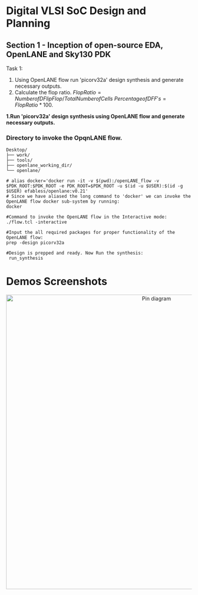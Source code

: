 # Digital VLSI SoC Design and Planning 
## Section 1 - Inception of open-source EDA, OpenLANE and Sky130 PDK
Task 1: 
  1. Using OpenLANE flow run 'picorv32a' design synthesis and generate necessary outputs.
  2. Calculate the flop ratio.  $Flop Ratio={Number of D Flip Flop}/{Total Number of Cells}$
     $Percentage of DFF's= {Flop Ratio}*{100}$.
 
  **1.Run 'picorv32a' design synthesis using OpenLANE flow and generate necessary outputs.**
### Directory to invoke the OpqnLANE flow.
```
Desktop/
├── work/
├── tools/
├── openlane_working_dir/
└── openlane/
```
```
# alias docker='docker run -it -v $(pwd):/openLANE_flow -v $PDK_ROOT:$PDK_ROOT -e PDK_ROOT=$PDK_ROOT -u $(id -u $USER):$(id -g $USER) efabless/openlane:v0.21'
# Since we have aliased the long command to 'docker' we can invoke the OpenLANE flow docker sub-system by running:
docker
```
```
#Command to invoke the OpenLANE flow in the Interactive mode:
./flow.tcl -interactive

#Input the all required packages for proper functionality of the OpenLANE flow:
prep -design picorv32a

#Design is prepped and ready. Now Run the synthesis:
 run_synthesis
```
# Demos Screenshots
<p align="center">
  <img src="" alt=" Pin diagram" width="800">
</p>
